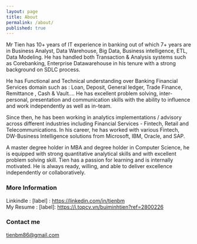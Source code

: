 ```yaml
---
layout: page
title: About
permalink: /about/
published: true
---
```


Mr Tien has 10+ years of IT experience in banking out of which 7+ years are in Business Analyst, Data Warehouse, Big Data, Business intelligence, ETL, Data Modeling. He has handled both Transaction & Analysis systems such as Corebanking, Enterprise Datawarehouse in his tenure with a strong background on SDLC process. 

He has Functional and Technical understanding over Banking Financial Services domain such as : Loan, Deposit, General ledger, Trade Finance, Remittance , Cash & Vault…. He has excellent problem solving, inter-personal, presentation and communication skills with the ability to influence and work independently as well as in-team. 

Since then, he has been working in analytics implementations / advisory across different industries including Financial Services - Fintech, Retail and Telecommunications. In his career, he has worked with various Fintech, DW-Business Intelligence solutions from  Microsoft, IBM, Oracle, and SAP. 

A master degree holder in MBA and degree holder in Computer Science, he is equipped with strong quantitative analytical skills and with excellent problem solving skill. Tien has a passion for learning and is internally motivated. He is always ready, willing, and able to deliver excellence independently or collaboratively.


### More Information

Linkindle : [label] : https://linkedin.com/in/tienbm
</br>
My Resume : [label]: https://i.topcv.vn/buiminhtien?ref=2800226
</br>

### Contact me 

[tienbm86@gmail.com](mailto:tienbm86@gmail.com)
